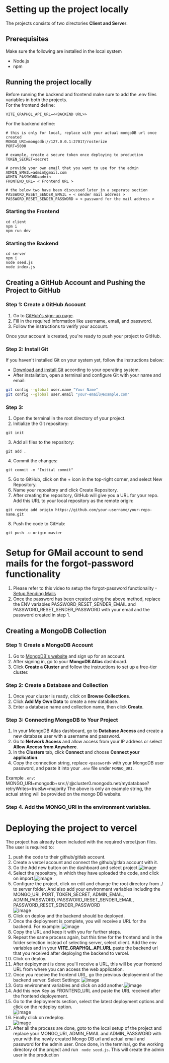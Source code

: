 # Setting up the project locally

The projects consists of two directories 
**Client and Server**. <br/>

## Prerequisites <br/>

Make sure the following are installed in the local system

- Node.js
- npm

## Running the project locally

Before running the backend and frontend make sure to add the .env files variables in both the projects. <br/>
For the frontend define: 
```
VITE_GRAPHQL_API_URL=<<BACKEND URL>>
```
For the backend define: 

```
# this is only for local, replace with your actual mongoDB url once created
MONGO_URI=mongodb://127.0.0.1:27017/rosterize  
PORT=5000

# example, create a secure token once deploying to production
TOKEN_SECRET=secret

# provide your own email that you want to use for the admin
ADMIN_EMAIL=admin@gmail.com  
ADMIN_PASSWORD=admin
FRONTEND_URL= < Frontend URL >

# the below two have been discussed later in a seperate section
PASSWORD_RESET_SENDER_EMAIL = < sender mail address >
PASSWORD_RESET_SENDER_PASSWORD = < password for the mail address > 
```

### Starting the Frontend

```
cd client
npm i
npm run dev
```

### Starting the Backend

```
cd server
npm i
node seed.js
node index.js
```
## Creating a GitHub Account and Pushing the Project to GitHub

### Step 1: Create a GitHub Account

1. Go to [GitHub's sign-up page](https://github.com/join).
2. Fill in the required information like username, email, and password.
3. Follow the instructions to verify your account.

Once your account is created, you're ready to push your project to GitHub.

### Step 2: Install Git

If you haven't installed Git on your system yet, follow the instructions below:

- [Download and install Git](https://git-scm.com/downloads) according to your operating system.
- After installation, open a terminal and configure Git with your name and email:

```bash
git config --global user.name "Your Name"
git config --global user.email "your-email@example.com"
```

### Step 3: 
1. Open the terminal in the root directory of your project.
2. Initialize the Git repository:
```
git init
```
3. Add all files to the repository:
```
git add .
```
4. Commit the changes:
```
git commit -m "Initial commit"
```
5. Go to GitHub, click on the + icon in the top-right corner, and select New Repository.
6. Name your repository and click Create Repository.
7. After creating the repository, GitHub will give you a URL for your repo. Add this URL to your local repository as the remote origin:
```
git remote add origin https://github.com/your-username/your-repo-name.git
```
8. Push the code to GitHub:
```
git push -u origin master
```

# Setup for GMail account to send mails for the forgot-password functionality

1. Please refer to this video to setup the forgot-password functionality -[Setup Sending Mails](https://youtu.be/klDTBiW6iiM?si=7t4HCOxwdLwb0vd9&t=22)
2. Once the password has been created using the above method, replace the ENV variables PASSWORD_RESET_SENDER_EMAIL and PASSWORD_RESET_SENDER_PASSWORD with your email and the password created in step 1. 

## Creating a MongoDB Collection

### Step 1: Create a MongoDB Account

1. Go to [MongoDB's website](https://www.mongodb.com/) and sign up for an account.
2. After signing in, go to your **MongoDB Atlas** dashboard.
3. Click **Create a Cluster** and follow the instructions to set up a free-tier cluster.

### Step 2: Create a Database and Collection

1. Once your cluster is ready, click on **Browse Collections**.
2. Click **Add My Own Data** to create a new database.
3. Enter a database name and collection name, then click **Create**.

### Step 3: Connecting MongoDB to Your Project

1. In your MongoDB Atlas dashboard, go to **Database Access** and create a new database user with a username and password.
2. Go to **Network Access** and allow access from your IP address or select **Allow Access from Anywhere**.
3. In the **Clusters** tab, click **Connect** and choose **Connect your application**.
4. Copy the connection string, replace `<password>` with your MongoDB user password, and paste it into your `.env` file under `MONGO_URI`.

Example `.env`:
MONGO_URI=mongodb+srv://<username>:<password>@cluster0.mongodb.net/mydatabase?retryWrites=true&w=majority
The above is only an example string, the actual string will be provided on the mongo DB website. 

### Step 4. Add the MONGO_URI in the environment variables. 

# Deploying the project to vercel

The project has already been included with the required vercel.json files. <br/>
The user is required to:
1. push the code to their github/gitlab account.
2. Create a vercel account and connect the github/gitlab account with it.
3. Go the Add new button on the dashboard and select project.![image](https://github.com/user-attachments/assets/1d4d2126-bdea-45a7-a1ff-ea6e626e45cf)
4. Select the repository, in which they have uploaded the code, and click on import.![image](https://github.com/user-attachments/assets/062640d5-9844-440c-9fdb-372105c61dbe)
5. Configure the project, click on edit and change the root directory from ./ to server folder. And also add your environment variables including the MONGO_URI, PORT, TOKEN_SECRET, ADMIN_EMAIL, ADMIN_PASSWORD, PASSWORD_RESET_SENDER_EMAIL, PASSWORD_RESET_SENDER_PASSWORD <br/>![image](https://github.com/user-attachments/assets/5788760d-472c-4a69-b16e-bcc7877fb290)
6. Click on deploy and the backend should be deployed.
7. Once the deployment is complete, you will receive a URL for the backend. For example: ![image](https://github.com/user-attachments/assets/ec79ab9a-3867-4b09-85d7-48797117d61d)
8. Copy the URL and keep it with you for further steps.
9. Repeat the same process again, but this time for the frontend and in the folder selection instead of selecting server, select client. Add the env variables and in your **VITE_GRAPHQL_API_URL** paste the backend url that you received after deploying the backend to vercel.
10. Click on deploy.
11. After deployment is done you'll receive a URL, this will be your frontend URL from where you can access the web application.
12. Once you receive the frontend URL, go the previous deployement of the backend server. Select Settings: ![image](https://github.com/user-attachments/assets/7b197313-c081-4450-b1c6-becd0b659c0b)
13. Goto environment variables and click on add another.![image](https://github.com/user-attachments/assets/6cb6e3bd-c157-44f9-bf25-c31da27bb6ab)
14. Add this new Key as FRONTEND_URL and paste the URL received after the frontend deployement.
15. Go to the deployments section, select the latest deployment options and click on the redeploy option. <br/> ![image](https://github.com/user-attachments/assets/38fc1395-796e-450f-b3cf-4f054e490ec8)
16. Finally click on redeploy.<br/> ![image](https://github.com/user-attachments/assets/60bc898b-f13e-4f41-b0db-47c2f5572759)
17. After all the process are done, goto to the local setup of the project and replace your MONGO_URI, ADMIN_EMAIL and ADMIN_PASSWORD with your with the newly created Mongo DB url and actual email and password for the admin user. Once done, in the terminal, go the working directory of the project and run ``` node seed.js```. This will create the admin user in the production 



    




